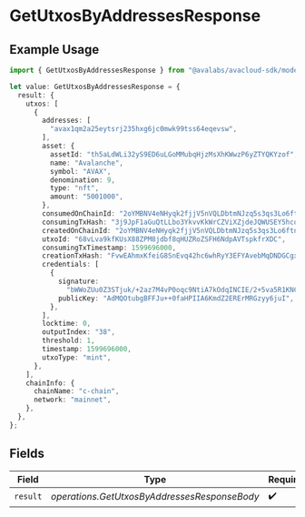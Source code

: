 # GetUtxosByAddressesResponse

## Example Usage

```typescript
import { GetUtxosByAddressesResponse } from "@avalabs/avacloud-sdk/models/operations";

let value: GetUtxosByAddressesResponse = {
  result: {
    utxos: [
      {
        addresses: [
          "avax1qm2a25eytsrj235hxg6jc0mwk99tss64eqevsw",
        ],
        asset: {
          assetId: "th5aLdWLi32yS9ED6uLGoMMubqHjzMsXhKWwzP6yZTYQKYzof",
          name: "Avalanche",
          symbol: "AVAX",
          denomination: 9,
          type: "nft",
          amount: "5001000",
        },
        consumedOnChainId: "2oYMBNV4eNHyqk2fjjV5nVQLDbtmNJzq5s3qs3Lo6ftnC6FByM",
        consumingTxHash: "3j9JpF1aGuQtLLbo3YkvvKkWrCZViXZjdeJQWUSEY5hcqUn2c",
        createdOnChainId: "2oYMBNV4eNHyqk2fjjV5nVQLDbtmNJzq5s3qs3Lo6ftnC6FByM",
        utxoId: "68vLva9kfKUsX88ZPM8jdbf8qHUZRoZSFH6NdpAVTspkfrXDC",
        consumingTxTimestamp: 1599696000,
        creationTxHash: "FvwEAhmxKfeiG8SnEvq42hc6whRyY3EFYAvebMqDNDGCgxN5Z",
        credentials: [
          {
            signature:
              "bWWoZUu0Z3STjuk/+2az7M4vP0oqc9NtiA7kOdqINCIE/2+5va5R1KNCWwEX5jE1xVHLvAxU2LHTN5gK8m84HwA",
            publicKey: "AdMQOtubgBFFJu++0faHPIIA6KmdZ2ERErMRGzyy6juI",
          },
        ],
        locktime: 0,
        outputIndex: "38",
        threshold: 1,
        timestamp: 1599696000,
        utxoType: "mint",
      },
    ],
    chainInfo: {
      chainName: "c-chain",
      network: "mainnet",
    },
  },
};
```

## Fields

| Field                                        | Type                                         | Required                                     | Description                                  |
| -------------------------------------------- | -------------------------------------------- | -------------------------------------------- | -------------------------------------------- |
| `result`                                     | *operations.GetUtxosByAddressesResponseBody* | :heavy_check_mark:                           | N/A                                          |